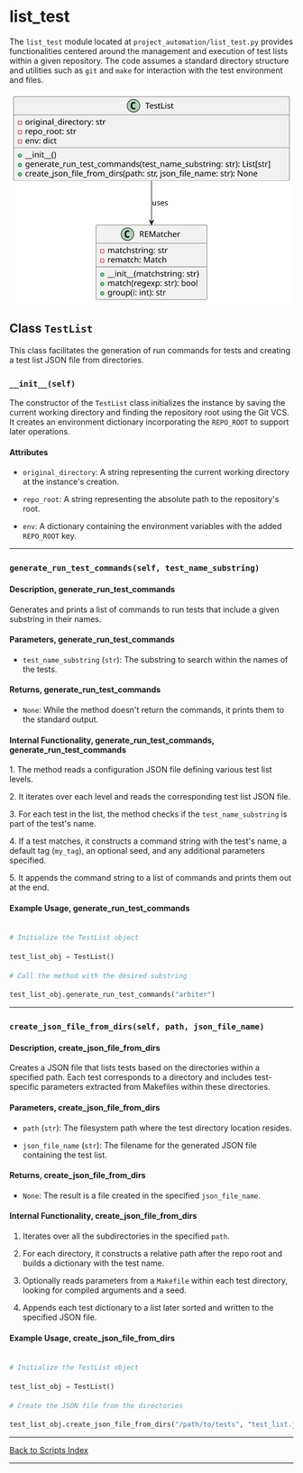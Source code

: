 # list_test

The `list_test` module located at `project_automation/list_test.py` provides functionalities centered around the management and execution of test lists within a given repository. The code assumes a standard directory structure and utilities such as `git` and `make` for interaction with the test environment and files.

![TestList UML](../../images_scripts_uml/ProjAuto_TestListClass.svg)

## Class `TestList`

This class facilitates the generation of run commands for tests and creating a test list JSON file from directories.

### `__init__(self)`

The constructor of the `TestList` class initializes the instance by saving the current working directory and finding the repository root using the Git VCS. It creates an environment dictionary incorporating the `REPO_ROOT` to support later operations.

#### Attributes

- `original_directory`: A string representing the current working directory at the instance's creation.

- `repo_root`: A string representing the absolute path to the repository's root.

- `env`: A dictionary containing the environment variables with the added `REPO_ROOT` key.

---

### `generate_run_test_commands(self, test_name_substring)`

#### Description, generate_run_test_commands

Generates and prints a list of commands to run tests that include a given substring in their names.

#### Parameters, generate_run_test_commands

- `test_name_substring` (`str`): The substring to search within the names of the tests.

#### Returns, generate_run_test_commands

- `None`: While the method doesn't return the commands, it prints them to the standard output.

#### Internal Functionality, generate_run_test_commands, generate_run_test_commands

1\. The method reads a configuration JSON file defining various test list levels.

2\. It iterates over each level and reads the corresponding test list JSON file.

3\. For each test in the list, the method checks if the `test_name_substring` is part of the test's name.

4\. If a test matches, it constructs a command string with the test's name, a default tag (`my_tag`), an optional seed, and any additional parameters specified.

5\. It appends the command string to a list of commands and prints them out at the end.

#### Example Usage, generate_run_test_commands

```python

# Initialize the TestList object

test_list_obj = TestList()

# Call the method with the desired substring

test_list_obj.generate_run_test_commands("arbiter")

```

---

### `create_json_file_from_dirs(self, path, json_file_name)`

#### Description, create_json_file_from_dirs

Creates a JSON file that lists tests based on the directories within a specified path. Each test corresponds to a directory and includes test-specific parameters extracted from Makefiles within these directories.

#### Parameters, create_json_file_from_dirs

- `path` (`str`): The filesystem path where the test directory location resides.

- `json_file_name` (`str`): The filename for the generated JSON file containing the test list.

#### Returns, create_json_file_from_dirs

- `None`: The result is a file created in the specified `json_file_name`.

#### Internal Functionality, create_json_file_from_dirs

1. Iterates over all the subdirectories in the specified `path`.

2. For each directory, it constructs a relative path after the repo root and builds a dictionary with the test name.

3. Optionally reads parameters from a `Makefile` within each test directory, looking for compiled arguments and a seed.

4. Appends each test dictionary to a list later sorted and written to the specified JSON file.

#### Example Usage, create_json_file_from_dirs

```python

# Initialize the TestList object

test_list_obj = TestList()

# Create the JSON file from the directories

test_list_obj.create_json_file_from_dirs("/path/to/tests", "test_list.json")

```

---

[Back to Scripts Index](index.md)

---

